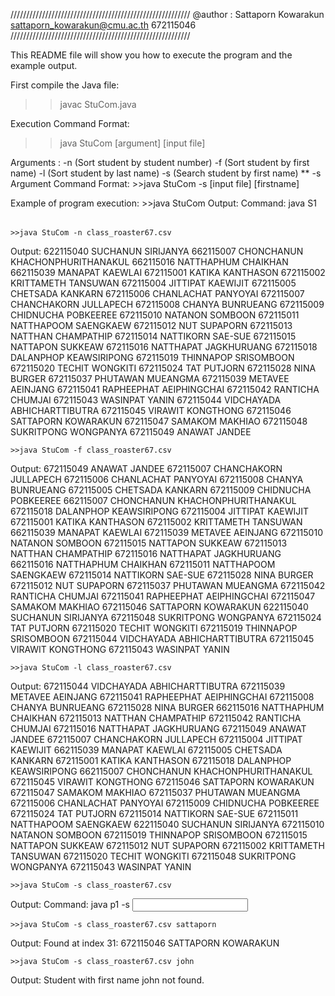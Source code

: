 /////////////////////////////////////////////////////////
@author : Sattaporn Kowarakun
          sattaporn_kowarakun@cmu.ac.th
          672115046
/////////////////////////////////////////////////////////

This README file will show you how to execute the program and the example output.

First compile the Java file:
>>javac StuCom.java 

Execution Command Format:
>>java StuCom [argument] [input file]

Arguments : -n (Sort student by student number)
            -f (Sort student by first name)
            -l (Sort student by last name)
            -s (Search student by first name)
                ** -s Argument Command Format:
                    >>java StuCom -s [input file] [firstname]


Example of program execution:
    >>java StuCom
Output: Command: java S1 <option> <input file>

    >>java StuCom -n class_roaster67.csv
Output: 622115040 SUCHANUN SIRIJANYA
        662115007 CHONCHANUN KHACHONPHURITHANAKUL
        662115016 NATTHAPHUM CHAIKHAN
        662115039 MANAPAT KAEWLAI
        672115001 KATIKA KANTHASON
        672115002 KRITTAMETH TANSUWAN
        672115004 JITTIPAT KAEWIJIT
        672115005 CHETSADA KANKARN
        672115006 CHANLACHAT PANYOYAI
        672115007 CHANCHAKORN JULLAPECH
        672115008 CHANYA BUNRUEANG
        672115009 CHIDNUCHA POBKEEREE
        672115010 NATANON SOMBOON
        672115011 NATTHAPOOM SAENGKAEW
        672115012 NUT SUPAPORN
        672115013 NATTHAN CHAMPATHIP
        672115014 NATTIKORN SAE-SUE
        672115015 NATTAPON SUKKEAW
        672115016 NATTHAPAT JAGKHURUANG
        672115018 DALANPHOP KEAWSIRIPONG
        672115019 THINNAPOP SRISOMBOON
        672115020 TECHIT WONGKITI
        672115024 TAT PUTJORN
        672115028 NINA BURGER
        672115037 PHUTAWAN MUEANGMA
        672115039 METAVEE AEINJANG
        672115041 RAPHEEPHAT AEIPHINGCHAI
        672115042 RANTICHA CHUMJAI
        672115043 WASINPAT YANIN
        672115044 VIDCHAYADA ABHICHARTTIBUTRA
        672115045 VIRAWIT KONGTHONG
        672115046 SATTAPORN KOWARAKUN
        672115047 SAMAKOM MAKHIAO
        672115048 SUKRITPONG WONGPANYA
        672115049 ANAWAT JANDEE

    >>java StuCom -f class_roaster67.csv
Output: 672115049 ANAWAT JANDEE
        672115007 CHANCHAKORN JULLAPECH
        672115006 CHANLACHAT PANYOYAI
        672115008 CHANYA BUNRUEANG
        672115005 CHETSADA KANKARN
        672115009 CHIDNUCHA POBKEEREE
        662115007 CHONCHANUN KHACHONPHURITHANAKUL
        672115018 DALANPHOP KEAWSIRIPONG
        672115004 JITTIPAT KAEWIJIT
        672115001 KATIKA KANTHASON
        672115002 KRITTAMETH TANSUWAN
        662115039 MANAPAT KAEWLAI
        672115039 METAVEE AEINJANG
        672115010 NATANON SOMBOON
        672115015 NATTAPON SUKKEAW
        672115013 NATTHAN CHAMPATHIP
        672115016 NATTHAPAT JAGKHURUANG
        662115016 NATTHAPHUM CHAIKHAN
        672115011 NATTHAPOOM SAENGKAEW
        672115014 NATTIKORN SAE-SUE
        672115028 NINA BURGER
        672115012 NUT SUPAPORN
        672115037 PHUTAWAN MUEANGMA
        672115042 RANTICHA CHUMJAI
        672115041 RAPHEEPHAT AEIPHINGCHAI
        672115047 SAMAKOM MAKHIAO
        672115046 SATTAPORN KOWARAKUN
        622115040 SUCHANUN SIRIJANYA
        672115048 SUKRITPONG WONGPANYA
        672115024 TAT PUTJORN
        672115020 TECHIT WONGKITI
        672115019 THINNAPOP SRISOMBOON
        672115044 VIDCHAYADA ABHICHARTTIBUTRA
        672115045 VIRAWIT KONGTHONG
        672115043 WASINPAT YANIN

    >>java StuCom -l class_roaster67.csv
Output: 672115044 VIDCHAYADA ABHICHARTTIBUTRA
        672115039 METAVEE AEINJANG
        672115041 RAPHEEPHAT AEIPHINGCHAI
        672115008 CHANYA BUNRUEANG
        672115028 NINA BURGER
        662115016 NATTHAPHUM CHAIKHAN
        672115013 NATTHAN CHAMPATHIP
        672115042 RANTICHA CHUMJAI
        672115016 NATTHAPAT JAGKHURUANG
        672115049 ANAWAT JANDEE
        672115007 CHANCHAKORN JULLAPECH
        672115004 JITTIPAT KAEWIJIT
        662115039 MANAPAT KAEWLAI
        672115005 CHETSADA KANKARN
        672115001 KATIKA KANTHASON
        672115018 DALANPHOP KEAWSIRIPONG
        662115007 CHONCHANUN KHACHONPHURITHANAKUL
        672115045 VIRAWIT KONGTHONG
        672115046 SATTAPORN KOWARAKUN
        672115047 SAMAKOM MAKHIAO
        672115037 PHUTAWAN MUEANGMA
        672115006 CHANLACHAT PANYOYAI
        672115009 CHIDNUCHA POBKEEREE
        672115024 TAT PUTJORN
        672115014 NATTIKORN SAE-SUE
        672115011 NATTHAPOOM SAENGKAEW
        622115040 SUCHANUN SIRIJANYA
        672115010 NATANON SOMBOON
        672115019 THINNAPOP SRISOMBOON
        672115015 NATTAPON SUKKEAW
        672115012 NUT SUPAPORN
        672115002 KRITTAMETH TANSUWAN
        672115020 TECHIT WONGKITI
        672115048 SUKRITPONG WONGPANYA
        672115043 WASINPAT YANIN

    >>java StuCom -s class_roaster67.csv 
Output: Command: java p1 -s <input file> <first name>

    >>java StuCom -s class_roaster67.csv sattaporn
Output: Found at index 31: 672115046 SATTAPORN KOWARAKUN

    >>java StuCom -s class_roaster67.csv john
Output: Student with first name john not found.